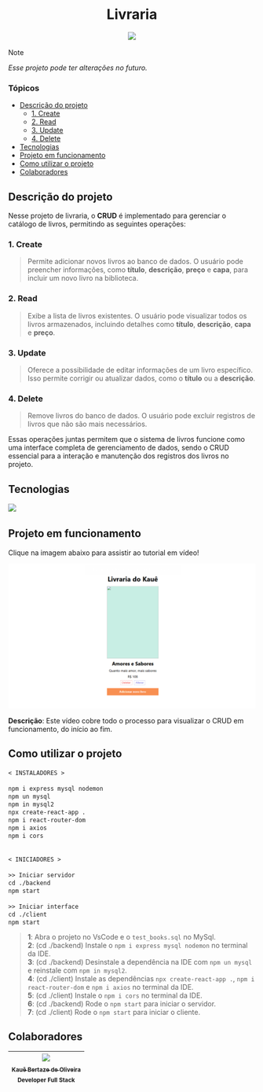 <h1 align="center">Livraria</h1>

<p align="center">
<img loading="lazy" src="http://img.shields.io/static/v1?label=STATUS&message=CONCLUIDO&color=GREEN&style=for-the-badge"/>
</p>

> [!NOTE]
> *Esse projeto pode ter alterações no futuro.*

### Tópicos

- [Descrição do projeto](#descrição-do-projeto)
  - [1. Create](#1-create)
  - [2. Read](#2-read)
  - [3. Update](#3-update)
  - [4. Delete](#4-delete)
- [Tecnologias](#tecnologias)
- [Projeto em funcionamento](#projeto-em-funcionamento)
- [Como utilizar o projeto](#como-utilizar-o-projeto)
- [Colaboradores](#colaboradores)

## Descrição do projeto

Nesse projeto de livraria, o **CRUD** é implementado para gerenciar o catálogo de livros, permitindo as seguintes operações:

### 1. Create
> Permite adicionar novos livros ao banco de dados. O usuário pode preencher informações, como **título**, **descrição**, **preço** e **capa**, para incluir um novo livro na biblioteca.

### 2. Read
> Exibe a lista de livros existentes. O usuário pode visualizar todos os livros armazenados, incluindo detalhes como **título**, **descrição**, **capa** e **preço**.

### 3. Update
> Oferece a possibilidade de editar informações de um livro específico. Isso permite corrigir ou atualizar dados, como o **título** ou a **descrição**.

### 4. Delete
> Remove livros do banco de dados. O usuário pode excluir registros de livros que não são mais necessários.

Essas operações juntas permitem que o sistema de livros funcione como uma interface completa de gerenciamento de dados, sendo o CRUD essencial para a interação e manutenção dos registros dos livros no projeto.

## Tecnologias

<div width="140px">
    <img src="https://skillicons.dev/icons?i=react,mysql,nodejs,javascript,vscode,css" />
</div>

## Projeto em funcionamento

Clique na imagem abaixo para assistir ao tutorial em vídeo!

[![Assista ao tutorial](image.png "Como utilizar o sistema CRUD desse projeto")](https://drive.google.com/file/d/1ZP6Ljb-e8i-wyecIi_cl3iZfZMyVBLqw/view?usp=sharing)

**Descrição**: Este vídeo cobre todo o processo para visualizar o CRUD em funcionamento, do início ao fim.

## Como utilizar o projeto

```
< INSTALADORES >

npm i express mysql nodemon
npm un mysql
npm in mysql2
npx create-react-app .
npm i react-router-dom
npm i axios
npm i cors


< INICIADORES >

>> Iniciar servidor
cd ./backend
npm start

>> Iniciar interface
cd ./client
npm start
```

> **1**: Abra o projeto no VsCode e o `test_books.sql` no MySql.<br>
> **2**: (cd ./backend) Instale o `npm i express mysql nodemon` no terminal da IDE.<br>
> **3**: (cd ./backend) Desinstale a dependência na IDE com `npm un mysql` e reinstale com `npm in mysql2`.<br>
> **4**: (cd ./client) Instale as dependências `npx create-react-app .`, `npm i react-router-dom` e `npm i axios` no terminal da IDE.<br>
> **5**: (cd ./client) Instale o `npm i cors` no terminal da IDE.<br>
> **6**: (cd ./backend) Rode o `npm start` para iniciar o servidor.<br>
> **7**: (cd ./client) Rode o `npm start` para iniciar o cliente.<br>

## Colaboradores

| [<img src="https://avatars.githubusercontent.com/u/69527468?v=4" width=115><br><sub>Kauê Bertaze de Oliveira</sub>](https://github.com/KaueTTS)<br><sub>Developer Full Stack</sub> |
| :---:
